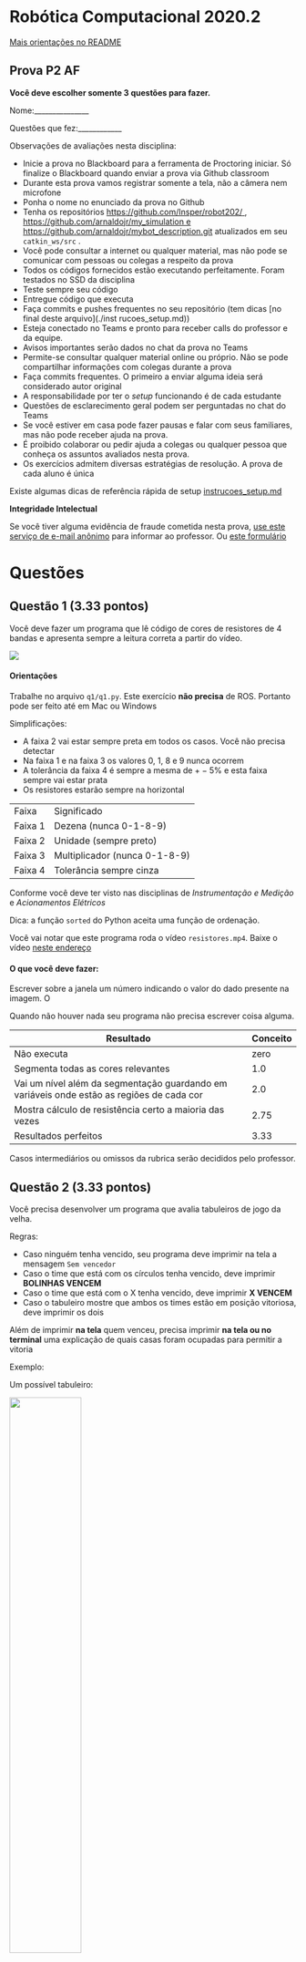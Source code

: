 # Robótica Computacional 2020.2

[Mais orientações no README](./README.md)

## Prova P2 AF

**Você deve escolher somente 3 questões para fazer.**


Nome:_______________


Questões que fez:____________


Observações de avaliações nesta disciplina:

* Inicie a prova no Blackboard para a ferramenta de Proctoring iniciar. Só finalize o Blackboard quando enviar a prova via Github classroom
* Durante esta prova vamos registrar somente a tela, não a câmera nem microfone
* Ponha o nome no enunciado da prova no Github
* Tenha os repositórios https://github.com/Insper/robot202/ ,  https://github.com/arnaldojr/my_simulation e https://github.com/arnaldojr/mybot_description.git  atualizados em seu `catkin_ws/src` .
* Você pode consultar a internet ou qualquer material, mas não pode se comunicar com pessoas ou colegas a respeito da prova
* Todos os códigos fornecidos estão executando perfeitamente. Foram testados no SSD da disciplina
* Teste sempre seu código
* Entregue código que executa
* Faça commits e pushes frequentes no seu repositório (tem dicas [no final deste arquivo](./inst
rucoes_setup.md))
* Esteja conectado no Teams e pronto para receber calls do professor e da equipe. 
* Avisos importantes serão dados no chat da prova no Teams
* Permite-se consultar qualquer material online ou próprio. Não se pode compartilhar informações com colegas durante a prova
* Faça commits frequentes. O primeiro a enviar alguma ideia será considerado autor original
* A responsabilidade por ter o *setup* funcionando é de cada estudante
* Questões de esclarecimento geral podem ser perguntadas no chat do Teams
* Se você estiver em casa pode fazer pausas e falar com seus familiares, mas não pode receber ajuda na prova.
* É proibido colaborar ou pedir ajuda a colegas ou qualquer pessoa que conheça os assuntos avaliados nesta prova.
* Os exercícios admitem diversas estratégias de resolução. A prova de cada aluno é única


Existe algumas dicas de referência rápida de setup [instrucoes_setup.md](instrucoes_setup.md)

**Integridade Intelectual**

Se você tiver alguma evidência de fraude cometida nesta prova, [use este serviço de e-mail anônimo](https://www.guerrillamail.com/pt/compose)  para informar ao professor.  Ou [este formulário](https://forms.gle/JPhqjPmuKAHxmvwZ9)




# Questões


## Questão 1  (3.33 pontos)

Você deve fazer um programa que lê código de cores de resistores de 4 bandas e apresenta sempre a leitura correta a partir do vídeo.

![](./resistor_explicacao.png)


#### Orientações

Trabalhe no arquivo `q1/q1.py`. Este exercício **não precisa** de ROS. Portanto pode ser feito até em Mac ou Windows
                                                            
Simplificações:
* A faixa 2 vai estar sempre preta em todos os casos. Você não precisa detectar
* Na faixa 1 e na faixa 3 os valores 0, 1, 8 e 9 nunca ocorrem
* A tolerância da faixa 4 é sempre a mesma de $+-5\%$ e esta faixa sempre vai estar prata
* Os resistores estarão sempre na horizontal


|     |     |
| --- | --- |
| Faixa | Significado |
| Faixa 1 | Dezena (nunca 0-1-8-9) |
| Faixa 2 | Unidade (sempre preto) |
| Faixa 3 | Multiplicador (nunca 0-1-8-9) |
| Faixa 4 | Tolerância sempre cinza |

Conforme você deve ter visto nas disciplinas de *Instrumentação e Medição* e *Acionamentos Elétricos* 


Dica:  a função `sorted` do Python aceita uma função de ordenação.




Você vai notar que este programa roda o vídeo `resistores.mp4`. Baixe o vídeo [neste endereço](https://github.com/Insper/robot20/raw/master/media/resistores.mp4)


#### O que você deve fazer:

Escrever sobre a janela um número indicando o valor do dado presente na imagem.  O

Quando não houver nada seu programa não precisa escrever coisa alguma.  

|Resultado| Conceito| 
|---|---|
| Não executa | zero |
| Segmenta todas as cores relevantes | 1.0|
| Vai um nível além da segmentação guardando em variáveis onde estão as regiões de cada cor  | 2.0|
| Mostra cálculo de resistência certo a maioria das vezes | 2.75 |
| Resultados perfeitos | 3.33|

Casos intermediários ou omissos da rubrica serão decididos pelo professor.


## Questão 2  (3.33 pontos)

Você precisa desenvolver um programa que avalia tabuleiros de jogo da velha.

Regras:
* Caso ninguém tenha vencido, seu programa deve imprimir na tela a mensagem `Sem vencedor`
* Caso o time que está com os círculos tenha vencido, deve imprimir **BOLINHAS VENCEM**
* Caso o time que está com o X tenha vencido, deve imprimir **X VENCEM**
* Caso o tabuleiro mostre que ambos os times estão em posição vitoriosa, deve imprimir os dois

Além de imprimir **na tela** quem venceu, precisa imprimir **na tela ou no terminal** uma explicação de quais casas foram ocupadas para permitir a vitoria




Exemplo: 

Um possível tabuleiro:

<img width=50% src="./jogo_velha_explicacao.png"></img>

Considere que os índices são assim

<img width=50% src="./jogo_velha_indices.png"></img>

**Desta forma, para o exemplo acima, a saída na tela seria:*

BOLINHAS vencem

**Na tela ou no console:**

BOLINHAS vencem. Posição: `(2,0), (1,1), (0,2)``








#### Orientações

Trabalhe no arquivo `q2/q2.py`. Este exercício **não precisa** de ROS. Portanto pode ser feito até em Mac ou Windows

Você vai notar que este programa roda o vídeo `jogovelha.mp4`. Baixe o vídeo [neste endereço](https://github.com/Insper/robot20/raw/master/media/jogovelha.mp4)


#### O que você deve fazer:


Dica: Pode ser interessante rever filtros lineares e detectores de cantos. Mas dá para resolver sem este recurso


|Resultado| Conceito| 
|---|---|
| Não executa | zero |
| Segmenta ou filtra a imagem baseado em cores ou canais da imagem e produz output visual| 0.6|
| Identifica um dos elementos X ou O corretamente com output claro | 1.3|
|Identifica o outro corretamente com output claro| 2.1 |
| Dá resultados mas não está perfeito | 2.6 |
| Resultados perfeitos | 3.33|


Casos intermediários ou omissos da rubrica serão decididos pelo professor.



## Questões de ROS

**Atenção: ** 

Para fazer estra questão você precisa ter o `my_simulation` e o `mybot_description` atualizado.

    cd ~/catkin_ws/src
    cd my_simulation
    git stash
    git pull

Ou então se ainda não tiver:

    cd ~/catkin_ws/src
    git clone https://github.com/arnaldojr/my_simulation.git

Para o mybot_description:

    cd ~/catkin_ws/src
    cd mybot_description
    git stash
    git pull

Ou então se ainda não tiver:

    cd ~/catkin_ws/src
    git clone https://github.com/arnaldojr/mybot_description



Em seguida faça o [catkin_make](./instrucoes_setup.md). 


## Questão 3

Para executar o cenário, faça:

    roslaunch my_simulation pista_u.launch


Seu robô está num cenário como o que pode ser visto na figura: 

<img src="./pista_u_ids.jpg" width=75%></img>


#### O que é para fazer

Faça o robô seguir a pista amarela até encontrar o ID 20. Quando ele encontrar o ID 20 deve levantar as mãos para cima e começar a girar ao redor de seu próprio eixo. 

Você e seus colegas podem reusar o próprio projeto. 

**Mas não podem se comunicar nem colaborar durante a prova**

#### Detalhes de como rodar


O código para este exercício deve estar em: `p2_202/scripts/Q3.py`

Para rodar, recomendamos que faça:

    roslaunch my_simulation pista_u.launch

Depois o controlador do braço:

    roslaunch mybot_description mybot_control2.launch 	


Depois o seu código:

    rosrun p2_202 Q3.py



|Resultado| Conceito| 
|---|---|
| Não executa | 0 |
| Filtra o amarelo| 0.5|
| Analisa a imagem do amarelo e toma decisão para dirigir | 1.0|
| Segue pista | 2.0 |
|Detecta ARUCO | 2.5|
| Gira e mexe a garra no final | 3.33|


Casos intermediários ou omissos da rubrica serão decididos pelo professor.



## Questão 4 (3.33 pontos)

<img src="rampa.jpg"> width=50%></img>

Seu robô está no cenário visível abaixo:


    roslaunch my_simulation rampa.launch



#### O que é para fazer

Faça o robô seguir a pista e parar perto do bloco azul do final.

Cuidado que a pista é escorregadia.

Sensores que você pode usar: 
* Camera
* Laser 
* IMU

#### Detalhes de como rodar


O código para este exercício está em: `p1_202/scripts/Q4.py`

Para rodar, recomendamos que faça:

    roslaunch my_simulation rampa.launch

Depois:

    rosrun p2_202 Q4.py



|Resultado| Conceito| 
|---|---|
| Não executa | 0 |
| Faz o robô chegar ao fim em malha aberta - só com velocidades | 1.0 |
| Usa algum sensor para alinhar o robô | 2.0 |
| Usa mais de um sensor para alinhar e parar  mas o resultado não é perfeito | 2.8|
| Funciona perfeitamente | 3.33|


Casos intermediários ou omissos da rubrica serão decididos pelo professor.
